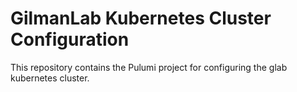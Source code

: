 # GilmanLab Kubernetes Cluster Configuration

This repository contains the Pulumi project for configuring the glab kubernetes cluster.